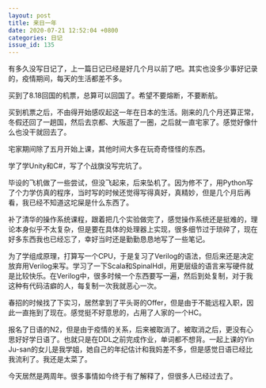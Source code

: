 ```yaml
---
layout: post
title: 来日一年
date: 2020-07-21 12:52:04 +0800
categories: 日记
issue_id: 135
---
```


有多久没写日记了，上一篇日记已经是好几个月以前了吧。其实也没多少事好记录的，疫情期间，每天的生活都差不多。

买到了8.18回国的机票，总算可以回国了。希望不要熔断，不要断航。

买到机票之后，不由得开始感叹起这一年在日本的生活。刚来的几个月还算正常，冬假还回了一趟国，然后去京都、大阪逛了一圈，之后就一直宅家了。感觉好像什么也没干就回去了。

宅家期间除了五月开始上课，其他时间大多在玩奇奇怪怪的东西。

学了学Unity和C#，写了个战旗没写完坑了。

毕设的飞机做了一些尝试，但没飞起来，后来坠机了。因为修不了，用Python写了个力学仿真的程序，当时写的时候还觉得写得真好，真精妙，但是几个月后再看，我已经不知道这坨屎是什么东西了。

补了清华的操作系统课程，跟着把几个实验做完了，感觉操作系统还是挺难的，理论本身似乎不太复杂，但是要在具体的处理器上实现，很多细节过于琐碎了，现在好多东西我也已经忘了，幸好当时还是勤勤恳恳地写了一些笔记。

为了学组成原理，打算写一个CPU，于是复习了Verilog的语法，但后来还是决定放弃用Verilog来写。学习了一下Scala和SpinalHdl，用更层级的语言来写硬件就是比较快乐。在Verilog中，很多时候一个东西要写一遍，然后到处复制，对于我这种有代码洁癖的人，每复制一次我就恶心一次。

春招的时候找了下实习，居然拿到了平头哥的Offer，但是由于不能远程入职，因此一直拖到了现在。感觉挺不好意思的，占用了人家的一个HC。

报名了日语的N2，但是由于疫情的关系，后来被取消了。被取消之后，更没有心思好好学日语了。也就只是在DDL之前完成作业，单词都不想背。一起上课的Yin Ju-san的女儿是我学姐，她自己的年纪估计和我妈差不多，但是感觉日语已经比我流利了。我还是太菜了。

今天居然是两周年。很多事情如今终于有了解释了，但很多人已经过去了。



